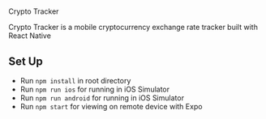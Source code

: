 #
Crypto Tracker

Crypto Tracker is a mobile cryptocurrency exchange rate tracker built with React Native

## Set Up

* Run `npm install` in root directory
* Run `npm run ios` for running in iOS Simulator
* Run `npm run android` for running in iOS Simulator
* Run `npm start` for viewing on remote device with Expo
